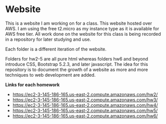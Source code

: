 # Website
This is a website I am working on for a class.
This website hosted over AWS. I am using the free t2.micro as my instance type as it is available for AWS free tier.
All work done on the website for this class is being recorded in a repository for later studying and use.

Each folder is a different iteration of the website.

Folders for hw2-5 are all pure html whereas folders hw6 and beyond introduce CSS, Bootstrap 5.2.3, and later javascript.
The idea for this repository is to document the growth of a website as more and more techniques to web development are added.

**Links for each homework**
- https://ec2-3-145-186-165.us-east-2.compute.amazonaws.com/hw2/
- https://ec2-3-145-186-165.us-east-2.compute.amazonaws.com/hw3/
- https://ec2-3-145-186-165.us-east-2.compute.amazonaws.com/hw4/
- https://ec2-3-145-186-165.us-east-2.compute.amazonaws.com/hw5/
- https://ec2-3-145-186-165.us-east-2.compute.amazonaws.com/hw6/

